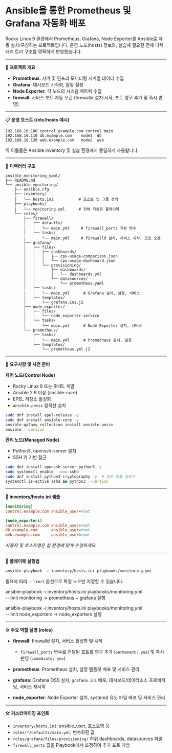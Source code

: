# Ansible을 통한 Prometheus 및 Grafana 자동화 배포

Rocky Linux 9 환경에서 Prometheus, Grafana, Node Exporter를 Ansible로 자동 설치/구성하는 프로젝트입니다. 운영 노드(hosts) 정보와, 실습에 필요한 전체 디렉터리 트리 구조를 명확하게 반영했습니다.

---

📝 **프로젝트 개요**

* **Prometheus**: 서버 및 인프라 모니터링 시계열 데이터 수집
* **Grafana**: 대시보드 시각화, 알람 설정
* **Node Exporter**: 각 노드의 시스템 메트릭 수집
* **firewall**: 서비스 포트 자동 오픈 (firewalld 설치·시작, 포트 영구 추가 및 즉시 반영)

---

📋 **운영 호스트 (/etc/hosts 예시)**

```text
192.168.10.100 control.example.com control main
192.168.10.110 db.example.com    node1  db
192.168.10.120 web.example.com   node2  web
```

위 이름들은 Ansible inventory 및 실습 환경에서 동일하게 사용합니다.

---

📂 **디렉터리 구조**

```text
ansible_monitoring_yaml/
├── README.md
└── ansible-monitoring/
    ├── ansible.cfg
    ├── inventory/
    │   └── hosts.ini           # 호스트 및 그룹 정의
    ├── playbooks/
    │   └── monitoring.yml      # 전체 자동화 플레이북
    └── roles/
        ├── firewall/
        │   ├── defaults/
        │   │   └── main.yml     # firewall_ports 기본 변수
        │   └── tasks/
        │       └── main.yml     # firewalld 설치, 서비스 시작, 포트 오픈
        ├── grafana/
        │   ├── files/
        │   │   ├── dashboards/
        │   │   │   ├── cpu-usage-comparison.json
        │   │   │   └── cpu-usage-dashboard.json
        │   │   └── provisioning/
        │   │       ├── dashboards/
        │   │       │   └── dashboards.yml
        │   │       └── datasources/
        │   │           └── prometheus.yaml
        │   ├── tasks/
        │   │   └── main.yml      # Grafana 설치, 설정, 서비스
        │   └── templates/
        │       └── grafana.ini.j2
        ├── node_exporter/
        │   ├── files/
        │   │   └── node_exporter.service
        │   └── tasks/
        │       └── main.yml      # Node Exporter 설치, 서비스
        └── prometheus/
            ├── tasks/
            │   └── main.yml      # Prometheus 설치, 설정
            └── templates/
                └── prometheus.yml.j2
```

---

🔧 **요구사항 및 사전 준비**

**제어 노드(Control Node)**

* Rocky Linux 9 또는 RHEL 계열
* Ansible 2.9 이상 (ansible-core)
* EPEL 저장소 활성화
* `ansible.posix` 컬렉션 설치

```bash
sudo dnf install epel-release -y
sudo dnf install ansible-core -y
ansible-galaxy collection install ansible.posix
ansible --version
```

**관리 노드(Managed Node)**

* Python3, openssh-server 설치
* SSH 키 기반 접근

```bash
sudo dnf install openssh-server python3 -y
sudo systemctl enable --now sshd
sudo dnf install python3-cryptography -y  # 일부 모듈 필요시
systemctl is-active sshd && python3 --version
```

---

📑 **inventory/hosts.ini 샘플**

```ini
[monitoring]
control.example.com ansible_user=root

[node_exporters]
control.example.com ansible_user=root
db.example.com      ansible_user=root
web.example.com     ansible_user=root
```

*사용자 및 호스트명은 실 환경에 맞게 수정하세요.*

---

🚀 **플레이북 실행법**

```bash
ansible-playbook -i inventory/hosts.ini playbooks/monitoring.yml
```


필요에 따라 `--limit` 옵션으로 특정 노드만 지정할 수 있습니다.

ansible-playbook -i inventory/hosts.ini playbooks/monitoring.yml \
  --limit monitoring
  -> prometheus + grafana 실행
    
ansible-playbook -i inventory/hosts.ini playbooks/monitoring.yml \
  --limit node_exporters
  -> node_exporters 실행 


---

⚙️ **주요 역할 설명 (roles)**

* **firewall**: firewalld 설치, 서비스 활성화 및 시작

  * `firewall_ports` 변수로 전달된 포트를 영구 추가 (`permanent: yes`) 및 즉시 반영 (`immediate: yes`)
* **prometheus**: Prometheus 설치, 설정 템플릿 배포 및 서비스 관리
* **grafana**: Grafana OSS 설치, `grafana.ini` 배포, 대시보드/데이터소스 프로비저닝, 서비스 재시작
* **node\_exporter**: Node Exporter 설치, systemd 유닛 파일 배포 및 서비스 관리

---

🛠️ **커스터마이징 포인트**

* `inventory/hosts.ini`: ansible\_user, 호스트명 등
* `roles/*/defaults/main.yml`: 변수화된 값
* `roles/grafana/files/provisioning/` 하위 dashboards, datasources 파일
* `firewall_ports` 값을 Playbook에서 조정하여 추가 포트 개방

